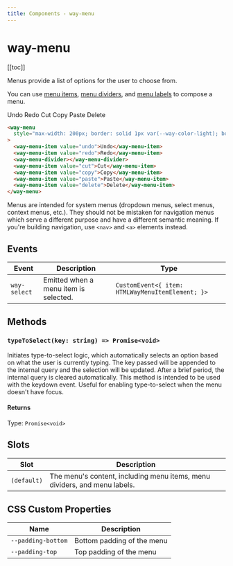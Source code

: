 ```yaml
---
title: Components - way-menu
---
```


# way-menu

[[toc]]

Menus provide a list of options for the user to choose from.

You can use [menu items](/components/menu-item), [menu dividers](/components/menu-divider), and [menu labels](/components/menu-label) to compose a menu.

<way-menu style="max-width: 200px; border: solid 1px var(--way-color-light); border-radius: var(--way-border-radius-medium);">
  <way-menu-item value="undo">Undo</way-menu-item>
  <way-menu-item value="redo">Redo</way-menu-item>
  <way-menu-divider></way-menu-divider>
  <way-menu-item value="cut">Cut</way-menu-item>
  <way-menu-item value="copy">Copy</way-menu-item>
  <way-menu-item value="paste">Paste</way-menu-item>
  <way-menu-item value="delete">Delete</way-menu-item>
</way-menu>

```html
<way-menu
  style="max-width: 200px; border: solid 1px var(--way-color-light); border-radius: var(--way-border-radius-medium);"
>
  <way-menu-item value="undo">Undo</way-menu-item>
  <way-menu-item value="redo">Redo</way-menu-item>
  <way-menu-divider></way-menu-divider>
  <way-menu-item value="cut">Cut</way-menu-item>
  <way-menu-item value="copy">Copy</way-menu-item>
  <way-menu-item value="paste">Paste</way-menu-item>
  <way-menu-item value="delete">Delete</way-menu-item>
</way-menu>
```

Menus are intended for system menus (dropdown menus, select menus, context menus, etc.). They should not be mistaken for navigation menus which serve a different purpose and have a different semantic meaning. If you're building navigation, use `<nav>` and `<a>` elements instead.

## Events

| Event        | Description                           | Type                                             |
| ------------ | ------------------------------------- | ------------------------------------------------ |
| `way-select` | Emitted when a menu item is selected. | `CustomEvent<{ item: HTMLWayMenuItemElement; }>` |

## Methods

### `typeToSelect(key: string) => Promise<void>`

Initiates type-to-select logic, which automatically selects an option based on what the user is currently typing.
The key passed will be appended to the internal query and the selection will be updated. After a brief period, the
internal query is cleared automatically. This method is intended to be used with the keydown event. Useful for
enabling type-to-select when the menu doesn't have focus.

#### Returns

Type: `Promise<void>`

## Slots

| Slot        | Description                                                               |
| ----------- | ------------------------------------------------------------------------- |
| `(default)` | The menu's content, including menu items, menu dividers, and menu labels. |

## CSS Custom Properties

| Name               | Description                |
| ------------------ | -------------------------- |
| `--padding-bottom` | Bottom padding of the menu |
| `--padding-top`    | Top padding of the menu    |
